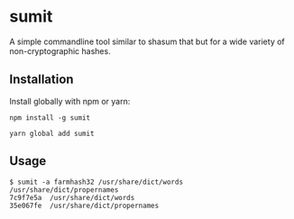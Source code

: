 # sumit

A simple commandline tool similar to shasum that but for a wide variety of non-cryptographic hashes.

## Installation

Install globally with npm or yarn:

```
npm install -g sumit
```

```
yarn global add sumit
```

## Usage

```
$ sumit -a farmhash32 /usr/share/dict/words /usr/share/dict/propernames
7c9f7e5a  /usr/share/dict/words
35e067fe  /usr/share/dict/propernames
```
